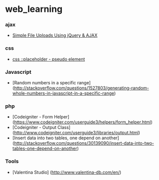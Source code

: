 # web_learning
### ajax
  * [Simple File Uploads Using jQuery & AJAX](https://abandon.ie/notebook/simple-file-uploads-using-jquery-ajax)

### css
  * [css ::placeholder - pseudo element](https://css-tricks.com/almanac/selectors/p/placeholder/)
  
### Javascript
  * [Random numbers in a specific range] (http://stackoverflow.com/questions/1527803/generating-random-whole-numbers-in-javascript-in-a-specific-range)
  
### php
  * [Codeigniter - Form Helper] (https://www.codeigniter.com/userguide3/helpers/form_helper.html)
  * [Codeigniter - Output Class] (http://www.codeigniter.com/userguide3/libraries/output.html)
  * [Insert data into two tables, one depend on another] (http://stackoverflow.com/questions/30139090/insert-data-into-two-tables-one-depend-on-another)

  
### Tools
 * [Valentina Studio] (http://www.valentina-db.com/en/)
